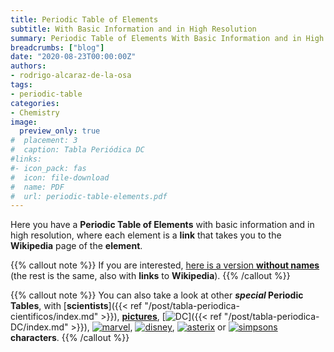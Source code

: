```yaml
---
title: Periodic Table of Elements
subtitle: With Basic Information and in High Resolution
summary: Periodic Table of Elements With Basic Information and in High Resolution.
breadcrumbs: ["blog"]
date: "2020-08-23T00:00:00Z"
authors:
- rodrigo-alcaraz-de-la-osa
tags:
- periodic-table
categories:
- Chemistry
image:
  preview_only: true
#  placement: 3
#  caption: Tabla Periódica DC
#links:
#- icon_pack: fas
#  icon: file-download
#  name: PDF
#  url: periodic-table-elements.pdf
---
```


Here you have a **Periodic Table of Elements** with basic information and in high resolution, where each element is a **link** that takes you to the **Wikipedia** page of the **element**.

<div id="adobe-dc-view" style="width: 100vw; position: relative; left: 50%; right: 50%; margin-left: -50vw; margin-right: -50vw;"></div>
<script src="https://documentcloud.adobe.com/view-sdk/main.js"></script>
<script type="text/javascript">
	document.addEventListener("adobe_dc_view_sdk.ready", function(){ 
		var adobeDCView = new AdobeDC.View({clientId: "39dd32af74e34012833655746f111947", divId: "adobe-dc-view"});
		adobeDCView.previewFile({
			content:{location: {url: "https://physichemically.com/blog/2020/08/23/periodic-table-of-elements/periodic-table-elements.pdf"}},
			metaData:{fileName: "periodic-table-elements.pdf"}
		}, {embedMode: "IN_LINE"});
	});
</script>

{{% callout note %}}
If you are interested, [here is a version **without names**](periodic-table-elements-without-names.pdf) (the rest is the same, also with **links** to **Wikipedia**).
{{% /callout %}}

{{% callout note %}}
You can also take a look at other ***special* Periodic Tables**, with [**scientists**]({{< ref "/post/tabla-periodica-cientificos/index.md" >}}), [**pictures**](https://elements.wlonk.com), [<img draggable="false" class="icon" alt="DC" src="/icon/DC.svg">]({{< ref "/post/tabla-periodica-DC/index.md" >}}), [<img draggable="false" class="icon" alt="marvel" src="/icon/marvel.svg">](https://marvelperiodictable.blogspot.com/2020/07/1.html), [<img draggable="false" class="icon" alt="disney" src="/icon/disney.svg">](https://kitchapman.co.uk/a-disney-periodic-table/), [<img draggable="false" class="icon" alt="asterix" src="/icon/asterix.svg">](http://www.ndietrich.com/archives/950) or [<img draggable="false" class="icon" alt="simpsons" src="/icon/simpsons.svg">](http://www.ndietrich.com/archives/955) **characters**.
{{% /callout %}}